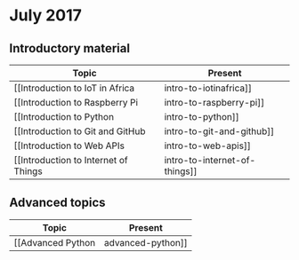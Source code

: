 # July 2017

## Introductory material

| Topic | Present |
|-------|---------|
| [[Introduction to IoT in Africa|intro-to-iotinafrica]] | [here](gitpitch.com/iotinafrica/material?p=intro-to-iotinafrica) |
| [[Introduction to Raspberry Pi|intro-to-raspberry-pi]] | [here](gitpitch.com/iotinafrica/material?p=intro-to-raspberry-pi) |
| [[Introduction to Python|intro-to-python]] | [here](gitpitch.com/iotinafrica/material?p=intro-to-python) |
| [[Introduction to Git and GitHub |intro-to-git-and-github]] | [here](gitpitch.com/iotinafrica/material?p=intro-to-git-and-github) |
| [[Introduction to Web APIs |intro-to-web-apis]] | [here](gitpitch.com/iotinafrica/material?p=intro-to-web-apis) |
| [[Introduction to Internet of Things |intro-to-internet-of-things]] | [here](gitpitch.com/iotinafrica/material?p=intro-to-internet-of-things) |

## Advanced topics

| Topic | Present |
|-------|---------|
| [[Advanced Python |advanced-python]] | [here](gitpitch.com/iotinafrica/material?p=advanced-python) |
